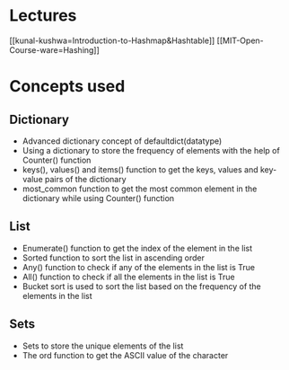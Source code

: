 
# Lectures
[[kunal-kushwa=Introduction-to-Hashmap&Hashtable]]
[[MIT-Open-Course-ware=Hashing]]
# Concepts used

## Dictionary
- Advanced dictionary concept of defaultdict(datatype)
- Using a dictionary to store the frequency of elements with the help of Counter() function
- keys(), values() and items() function to get the keys, values and key-value pairs of the dictionary   
- most_common function to get the most common element in the dictionary while using Counter() function


## List
- Enumerate() function to get the index of the element in the list
- Sorted function to sort the list in ascending order
- Any() function to check if any of the elements in the list is True
- All() function to check if all the elements in the list is True
- Bucket sort is used to sort the list based on the frequency of the elements in the list


## Sets
- Sets to store the unique elements of the list
- The ord function to get the ASCII value of the character

